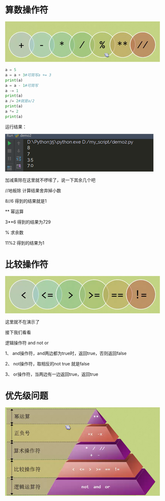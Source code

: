 # 算数操作符

![](/assets/1.png)
```py
a = 5
a = a + 3#可简写a += 3
print(a)
a = a - 1#可简写
a -= 1
print(a)
a /= 2#就是a/2
print(a)
a *= 2
print(a)
```

运行结果：

![](/assets/2.png)

加减乘除在这里就不啰嗦了，说一下其余几个吧

//地板除 计算结果舍弃掉小数

8//6 得到的结果就是1

\*\* 幂运算

3\*\*6 得到的结果为729

% 求余数

11%2 得到的结果为1

# 比较操作符

![](/assets/bijiaocaozuof.png)

这里就不在演示了

接下我们看看

逻辑操作符 and not or

1、 and操作符，and两边都为true时，返回true，否则返回false

2、 not操作符，取相反的not true 就是false

3、 or操作符，当两边有一边返回true，返回true

# 优先级问题

![](/assets/whoisbetter.png)

